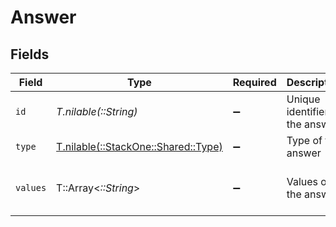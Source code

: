 # Answer


## Fields

| Field                                                              | Type                                                               | Required                                                           | Description                                                        | Example                                                            |
| ------------------------------------------------------------------ | ------------------------------------------------------------------ | ------------------------------------------------------------------ | ------------------------------------------------------------------ | ------------------------------------------------------------------ |
| `id`                                                               | *T.nilable(::String)*                                              | :heavy_minus_sign:                                                 | Unique identifier of the answer                                    | answer_1                                                           |
| `type`                                                             | [T.nilable(::StackOne::Shared::Type)](../../models/shared/type.md) | :heavy_minus_sign:                                                 | Type of the answer                                                 |                                                                    |
| `values`                                                           | T::Array<*::String*>                                               | :heavy_minus_sign:                                                 | Values of the answer                                               | ["Yes","No Travel","It sounds pretty cool.","Excel","Power Point"] |
